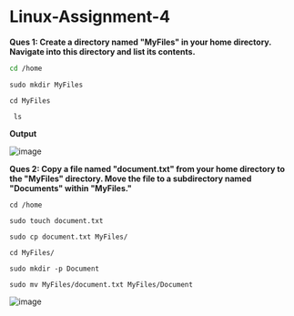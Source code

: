 # Linux-Assignment-4
**Ques 1: Create a directory named "MyFiles" in your home directory. Navigate into this directory and list its contents.**

``` bash
cd /home
```
```
sudo mkdir MyFiles
```
```
cd MyFiles
```
```
 ls
```

**Output**

![image](https://github.com/MOINUDDIN0786/Linux-Assignment-4/assets/64195957/23131560-ddb6-4b12-8876-8258c4e073fa)

**Ques 2: Copy a file named "document.txt" from your home directory to the "MyFiles" directory. Move the file to a subdirectory named "Documents" within "MyFiles."**

``` 
cd /home
```
```
sudo touch document.txt
```
```
sudo cp document.txt MyFiles/
```
```
cd MyFiles/
```
```
sudo mkdir -p Document
```
```
sudo mv MyFiles/document.txt MyFiles/Document
```




![image](https://github.com/MOINUDDIN0786/Linux-Assignment-4/assets/64195957/e7612bff-bd49-492a-b77a-40f3b22b42e7)



